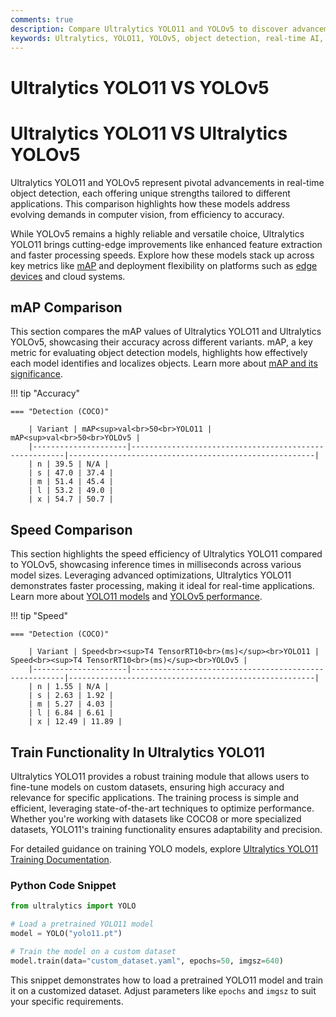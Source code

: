 ```yaml
---
comments: true
description: Compare Ultralytics YOLO11 and YOLOv5 to discover advancements in object detection, real-time AI, and edge AI. Explore how these models redefine computer vision with improved accuracy, speed, and efficiency for diverse applications.
keywords: Ultralytics, YOLO11, YOLOv5, object detection, real-time AI, edge AI, computer vision, AI models comparison, machine learning, deep learning.
---
```


# Ultralytics YOLO11 VS YOLOv5

# Ultralytics YOLO11 VS Ultralytics YOLOv5

Ultralytics YOLO11 and YOLOv5 represent pivotal advancements in real-time object detection, each offering unique strengths tailored to different applications. This comparison highlights how these models address evolving demands in computer vision, from efficiency to accuracy.

While YOLOv5 remains a highly reliable and versatile choice, Ultralytics YOLO11 brings cutting-edge improvements like enhanced feature extraction and faster processing speeds. Explore how these models stack up across key metrics like [mAP](https://www.ultralytics.com/glossary/mean-average-precision-map) and deployment flexibility on platforms such as [edge devices](https://docs.ultralytics.com/guides/model-deployment-options/) and cloud systems.

## mAP Comparison

This section compares the mAP values of Ultralytics YOLO11 and Ultralytics YOLOv5, showcasing their accuracy across different variants. mAP, a key metric for evaluating object detection models, highlights how effectively each model identifies and localizes objects. Learn more about [mAP and its significance](https://www.ultralytics.com/glossary/mean-average-precision-map).

!!! tip "Accuracy"

    === "Detection (COCO)"

    	| Variant | mAP<sup>val<br>50<br>YOLO11 | mAP<sup>val<br>50<br>YOLOv5 |
    	|---------------------|-------------------------------------------------------|-------------------------------------------------------|
    	| n | 39.5 | N/A |
    	| s | 47.0 | 37.4 |
    	| m | 51.4 | 45.4 |
    	| l | 53.2 | 49.0 |
    	| x | 54.7 | 50.7 |

## Speed Comparison

This section highlights the speed efficiency of Ultralytics YOLO11 compared to YOLOv5, showcasing inference times in milliseconds across various model sizes. Leveraging advanced optimizations, Ultralytics YOLO11 demonstrates faster processing, making it ideal for real-time applications. Learn more about [YOLO11 models](https://docs.ultralytics.com/models/yolo11/) and [YOLOv5 performance](https://docs.ultralytics.com/models/yolov5/).

!!! tip "Speed"

    === "Detection (COCO)"

    	| Variant | Speed<br><sup>T4 TensorRT10<br>(ms)</sup><br>YOLO11 | Speed<br><sup>T4 TensorRT10<br>(ms)</sup><br>YOLOv5 |
    	|---------------------|-------------------------------------------------------|-------------------------------------------------------|
    	| n | 1.55 | N/A |
    	| s | 2.63 | 1.92 |
    	| m | 5.27 | 4.03 |
    	| l | 6.84 | 6.61 |
    	| x | 12.49 | 11.89 |

## Train Functionality In Ultralytics YOLO11

Ultralytics YOLO11 provides a robust training module that allows users to fine-tune models on custom datasets, ensuring high accuracy and relevance for specific applications. The training process is simple and efficient, leveraging state-of-the-art techniques to optimize performance. Whether you're working with datasets like COCO8 or more specialized datasets, YOLO11's training functionality ensures adaptability and precision.

For detailed guidance on training YOLO models, explore [Ultralytics YOLO11 Training Documentation](https://docs.ultralytics.com/modes/train/).

### Python Code Snippet

```python
from ultralytics import YOLO

# Load a pretrained YOLO11 model
model = YOLO("yolo11.pt")

# Train the model on a custom dataset
model.train(data="custom_dataset.yaml", epochs=50, imgsz=640)
```

This snippet demonstrates how to load a pretrained YOLO11 model and train it on a customized dataset. Adjust parameters like `epochs` and `imgsz` to suit your specific requirements.
